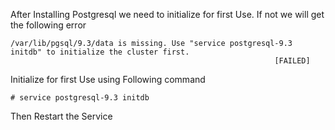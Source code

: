 
After Installing Postgresql we need to initialize for first Use.
If not we will get the following error

```
/var/lib/pgsql/9.3/data is missing. Use "service postgresql-9.3 initdb" to initialize the cluster first.
                                                           [FAILED]
```

Initialize for first Use using Following command

```
# service postgresql-9.3 initdb
````

Then Restart the Service